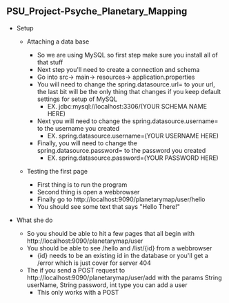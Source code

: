 ## PSU_Project-Psyche_Planetary_Mapping
* Setup
  * Attaching a data base
  
    * So we are using MySQL so first step make sure you install all of that stuff
    * Next step you'll need to create a connection and schema
    * Go into src-> main-> resources-> application.properties
    * You will need to change the spring.datasource.url= to your url, the last bit will be the only thing that changes if you keep default settings for setup of MySQL
      * EX. jdbc:mysql://localhost:3306/(YOUR SCHEMA NAME HERE)
    * Next you will need to change the spring.datasource.username= to the username you created
      * EX. spring.datasource.username=(YOUR USERNAME HERE)
    * Finally, you will need to change the spring.datasource.password= to the password you created
      * EX. spring.datasource.password=(YOUR PASSWORD HERE)
    
  * Testing the first page
    * First thing is to run the program
    * Second thing is open a webbrowser
    * Finally go to http://localhost:9090/planetarymap/user/hello
    * You should see some text that says "Hello There!"
  
* What she do
  * So you should be able to hit a few pages that all begin with http://localhost:9090/planetarymap/user
  * You should be able to see /hello and /list/{id} from a webbrowser
    * {id} needs to be an existing id in the database or you'll get a /error which is just cover for server 404
  * The if you send a POST request to http://localhost:9090/planetarymap/user/add with the params String userName, String password, int type you can add a user
    * This only works with a POST
  
